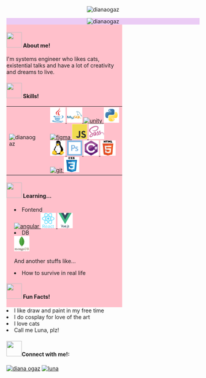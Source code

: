 <p align="center">
    <img src="https://komarev.com/ghpvc/?username=dianaogaz&label=Profile%20views&color=0e75b6&style=flat"
        alt="dianaogaz" />
</p>
<div align="center" , style="background-color: rgba(215, 149, 235, 0.466);">
    <img src="https://media.tenor.com/nqMC-PZUsUwAAAAC/studio-ghibli.gif" alt="dianaogaz" />
</div>

<div style="display: flex;">
    <div style="background-color: pink; width: 60%;">
        <h4> <img src="https://i.pinimg.com/originals/e3/43/ec/e343ec80a8b6af8083e1bd82cac10585.gif" width="40px"
                height="40px"> About me! </h4>
        <p>I'm systems engineer who likes cats, existential talks and have a lot of creativity and dreams to live. </p>
        <h4><img src="https://i.pinimg.com/originals/e3/43/ec/e343ec80a8b6af8083e1bd82cac10585.gif" width="40px"
                height="40px"> Skills! </h4>
        <table>
            <tr>
                <td>
                <img align="center"
                src="https://github-readme-stats.vercel.app/api/top-langs?username=dianaogaz&show_icons=true&locale=en&layout=compact"
                alt="dianaogaz" width="300" />
                </td>
                <td>
                    <div style="padding-left: 20px;"> 
            <a href="https://www.java.com" target="_blank" rel="noreferrer"> <img
                    src="https://raw.githubusercontent.com/devicons/devicon/master/icons/java/java-original.svg"
                    alt="java" width="40" height="40" /> </a>
            <a href="https://www.mysql.com/" target="_blank" rel="noreferrer"> <img
                    src="https://raw.githubusercontent.com/devicons/devicon/master/icons/mysql/mysql-original-wordmark.svg"
                    alt="mysql" width="40" height="40" /> </a>
            <a href="https://unity.com/" target="_blank" rel="noreferrer"> <img
                    src="https://www.vectorlogo.zone/logos/unity3d/unity3d-icon.svg" alt="unity" width="40"
                    height="40" /> </a>
            <a href="https://www.python.org" target="_blank" rel="noreferrer"> <img
                    src="https://raw.githubusercontent.com/devicons/devicon/master/icons/python/python-original.svg"
                    alt="python" width="40" height="40" /> </a>
            <a href="https://www.figma.com/" target="_blank" rel="noreferrer"> <img
                    src="https://www.vectorlogo.zone/logos/figma/figma-icon.svg" alt="figma" width="40" height="40" />
            </a>
            <a href="https://developer.mozilla.org/en-US/docs/Web/JavaScript" target="_blank" rel="noreferrer"> <img
                    src="https://raw.githubusercontent.com/devicons/devicon/master/icons/javascript/javascript-original.svg"
                    alt="javascript" width="40" height="40" /> </a>
            <a href="https://sass-lang.com" target="_blank" rel="noreferrer"> <img
                    src="https://raw.githubusercontent.com/devicons/devicon/master/icons/sass/sass-original.svg"
                    alt="sass" width="40" height="40" /> </a>
            <a href="https://www.linux.org/" target="_blank" rel="noreferrer"> <img
                    src="https://raw.githubusercontent.com/devicons/devicon/master/icons/linux/linux-original.svg"
                    alt="linux" width="40" height="40" /> </a>
            <a href="https://www.photoshop.com/en" target="_blank" rel="noreferrer"> <img
                    src="https://raw.githubusercontent.com/devicons/devicon/master/icons/photoshop/photoshop-line.svg"
                    alt="photoshop" width="40" height="40" /> </a>
            <a href="https://www.w3schools.com/cs/" target="_blank" rel="noreferrer"> <img
                    src="https://raw.githubusercontent.com/devicons/devicon/master/icons/csharp/csharp-original.svg"
                    alt="csharp" width="40" height="40" /> </a>
            <a href="https://www.w3.org/html/" target="_blank" rel="noreferrer"> <img
                    src="https://raw.githubusercontent.com/devicons/devicon/master/icons/html5/html5-original-wordmark.svg"
                    alt="html5" width="40" height="40" /> </a>
            <a href="https://git-scm.com/" target="_blank" rel="noreferrer"> <img
                    src="https://www.vectorlogo.zone/logos/git-scm/git-scm-icon.svg" alt="git" width="40" height="40" />
            </a>
            <a href="https://www.w3schools.com/css/" target="_blank" rel="noreferrer"> <img
                    src="https://raw.githubusercontent.com/devicons/devicon/master/icons/css3/css3-original-wordmark.svg"
                    alt="css3" width="40" height="40" /> </a>
        </div>
                </td>
            </tr>
        </table>
        

<h4><img src="https://i.pinimg.com/originals/e3/43/ec/e343ec80a8b6af8083e1bd82cac10585.gif" width="40px"
                height="40px"> Learning... </h4>
        <div style="margin-left: 20px;">
            <li>Fontend</li>
            <a href="https://angular.io" target="_blank" rel="noreferrer"> <img
                    src="https://angular.io/assets/images/logos/angular/angular.svg" alt="angular" width="40"
                    height="40" /> </a>
            <a href="https://reactjs.org/" target="_blank" rel="noreferrer"> <img
                    src="https://raw.githubusercontent.com/devicons/devicon/master/icons/react/react-original-wordmark.svg"
                    alt="react" width="40" height="40" /> </a>
            <a href="https://vuejs.org/" target="_blank" rel="noreferrer"> <img
                    src="https://raw.githubusercontent.com/devicons/devicon/master/icons/vuejs/vuejs-original-wordmark.svg"
                    alt="vuejs" width="40" height="40" /> </a>
            <li>DB</li>
            <a href="https://www.mongodb.com/" target="_blank" rel="noreferrer"> <img
                    src="https://raw.githubusercontent.com/devicons/devicon/master/icons/mongodb/mongodb-original-wordmark.svg"
                    alt="mongodb" width="40" height="40" /> </a>
            <p>And another stuffs like...
            <li>How to survive in real life </li>
            </p>
        </div>

<h4> <img src="https://i.pinimg.com/originals/e3/43/ec/e343ec80a8b6af8083e1bd82cac10585.gif" width="40px"
                height="40px"> Fun Facts! </h4>
        </div>
        </div>

   <li>I like draw and paint in my free time</li>
   <li>I do cosplay for love of the art</li>
   <li>I love cats</li>
   <li>Call me Luna, plz!</li>
     

<h4 align="left"> <img src="https://i.pinimg.com/originals/e3/43/ec/e343ec80a8b6af8083e1bd82cac10585.gif"
                width="40px" height="40px">Connect with me!:</h4>
        <p align="left">
            <a href="https://linkedin.com/in/diana ogaz" target="blank"><img align="center"
                    src="https://raw.githubusercontent.com/rahuldkjain/github-profile-readme-generator/master/src/images/icons/Social/linked-in-alt.svg"
                    alt="diana ogaz" height="30" width="40" /></a>
            <a href="https://stackoverflow.com/users/luna" target="blank"><img align="center"
                    src="https://raw.githubusercontent.com/rahuldkjain/github-profile-readme-generator/master/src/images/icons/Social/stack-overflow.svg"
                    alt="luna" height="30" width="40" /></a>
        </p>
    </div>
</div>


